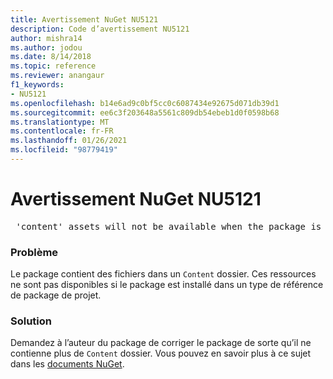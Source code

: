 ```yaml
---
title: Avertissement NuGet NU5121
description: Code d’avertissement NU5121
author: mishra14
ms.author: jodou
ms.date: 8/14/2018
ms.topic: reference
ms.reviewer: anangaur
f1_keywords:
- NU5121
ms.openlocfilehash: b14e6ad9c0bf5cc0c6087434e92675d071db39d1
ms.sourcegitcommit: ee6c3f203648a5561c809db54ebeb1d0f0598b68
ms.translationtype: MT
ms.contentlocale: fr-FR
ms.lasthandoff: 01/26/2021
ms.locfileid: "98779419"
---
```

# <a name="nuget-warning-nu5121"></a>Avertissement NuGet NU5121
<pre> 'content' assets will not be available when the package is installed after the migration.</pre>

### <a name="issue"></a>Problème

Le package contient des fichiers dans un `Content` dossier. Ces ressources ne sont pas disponibles si le package est installé dans un type de référence de package de projet.


### <a name="solution"></a>Solution

Demandez à l’auteur du package de corriger le package de sorte qu’il ne contienne plus de `Content` dossier. Vous pouvez en savoir plus à ce sujet dans les [documents NuGet](../../consume-packages/migrate-packages-config-to-package-reference.md).
